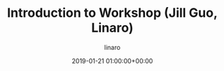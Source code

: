 ---
author: linaro
categories:
- events
- workshop
- arm-hpc-2019
comments: false
event: arm-hpc-2019
date: '2019-01-21 01:00:00+00:00'
image:
  featured: true
  path: /assets/images/content/hpc-asia-2019-share-image.png
layout: resource-post
title: 'Introduction to Workshop (Jill Guo, Linaro)'
speakers:
- biography: '""'
  company: Linaro
  job-title: 
  name: Jill Guo
youtube_video_url: https://static.linaro.org/event-resources/arm-hpc-2019/videos/1.+Introduction+to+workshop+(Jill+Guo%2C+Linaro).mp4
amazon_s3_presentation_url: https://static.linaro.org/event-resources/arm-hpc-2019/slides/1.+Introduction+to+workshop+(Jill+Guo%2C+Linaro).pdf
---